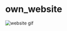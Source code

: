 # own_website

![website gif](https://user-images.githubusercontent.com/124121058/223488594-675ae626-e52a-4fed-8a47-a7a3031ec0f5.gif)
